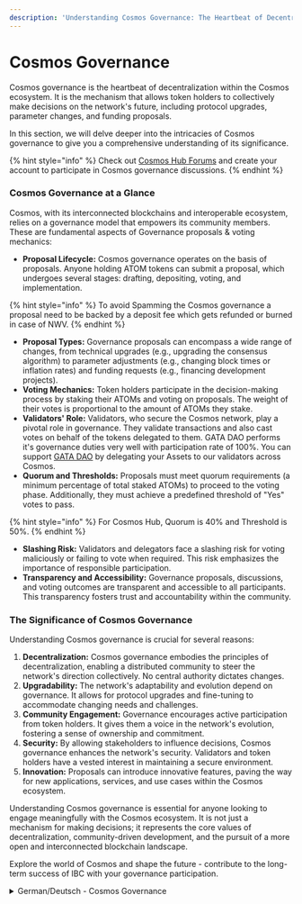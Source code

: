 ```yaml
---
description: 'Understanding Cosmos Governance: The Heartbeat of Decentralization'
---
```


# Cosmos Governance

Cosmos governance is the heartbeat of decentralization within the Cosmos ecosystem. It is the mechanism that allows token holders to collectively make decisions on the network's future, including protocol upgrades, parameter changes, and funding proposals.&#x20;

In this section, we will delve deeper into the intricacies of Cosmos governance to give you a comprehensive understanding of its significance.

{% hint style="info" %}
Check out [Cosmos Hub Forums](https://forum.cosmos.network/) and create your account to participate in Cosmos governance discussions.
{% endhint %}

### **Cosmos Governance at a Glance**

Cosmos, with its interconnected blockchains and interoperable ecosystem, relies on a governance model that empowers its community members. These are fundamental aspects of Governance proposals & voting mechanics:

* **Proposal Lifecycle:** Cosmos governance operates on the basis of proposals. Anyone holding ATOM tokens can submit a proposal, which undergoes several stages: drafting, depositing, voting, and implementation.&#x20;

{% hint style="info" %}
To avoid Spamming the Cosmos governance a proposal need to be backed by a deposit fee which gets refunded or burned in case of NWV. &#x20;
{% endhint %}

* **Proposal Types:** Governance proposals can encompass a wide range of changes, from technical upgrades (e.g., upgrading the consensus algorithm) to parameter adjustments (e.g., changing block times or inflation rates) and funding requests (e.g., financing development projects).
* **Voting Mechanics:** Token holders participate in the decision-making process by staking their ATOMs and voting on proposals. The weight of their votes is proportional to the amount of ATOMs they stake.
* **Validators' Role:** Validators, who secure the Cosmos network, play a pivotal role in governance. They validate transactions and also cast votes on behalf of the tokens delegated to them. GATA DAO performs it's governance duties very well with participation rate of 100%. You can support [GATA DAO](https://wallet.keplr.app/chains/cosmos-hub?modal=validator\&chain=cosmoshub-4\&validator\_address=cosmosvaloper10unx6s0cdqntvrumd5hs07rgd5ytcztqh8etw6\&referral=true) by delegating your Assets to our validators across Cosmos.&#x20;
* **Quorum and Thresholds:** Proposals must meet quorum requirements (a minimum percentage of total staked ATOMs) to proceed to the voting phase. Additionally, they must achieve a predefined threshold of "Yes" votes to pass.

{% hint style="info" %}
For Cosmos Hub, Quorum is 40% and Threshold is 50%.&#x20;
{% endhint %}

* **Slashing Risk:** Validators and delegators face a slashing risk for voting maliciously or failing to vote when required. This risk emphasizes the importance of responsible participation.
* **Transparency and Accessibility:** Governance proposals, discussions, and voting outcomes are transparent and accessible to all participants. This transparency fosters trust and accountability within the community.

### **The Significance of Cosmos Governance**

Understanding Cosmos governance is crucial for several reasons:

1. &#x20;**Decentralization:** Cosmos governance embodies the principles of decentralization, enabling a distributed community to steer the network's direction collectively. No central authority dictates changes.
2. **Upgradability:** The network's adaptability and evolution depend on governance. It allows for protocol upgrades and fine-tuning to accommodate changing needs and challenges.
3. **Community Engagement:** Governance encourages active participation from token holders. It gives them a voice in the network's evolution, fostering a sense of ownership and commitment.
4. **Security:** By allowing stakeholders to influence decisions, Cosmos governance enhances the network's security. Validators and token holders have a vested interest in maintaining a secure environment.
5. **Innovation:** Proposals can introduce innovative features, paving the way for new applications, services, and use cases within the Cosmos ecosystem.

Understanding Cosmos governance is essential for anyone looking to engage meaningfully with the Cosmos ecosystem. It is not just a mechanism for making decisions; it represents the core values of decentralization, community-driven development, and the pursuit of a more open and interconnected blockchain landscape.&#x20;

Explore the world of Cosmos and shape the future - contribute to the long-term success of IBC with your governance participation.



<details>

<summary>German/Deutsch - Cosmos Governance</summary>

Die Cosmos-Governance ist der Herzschlag der Dezentralisierung innerhalb des Cosmos-Ökosystems. Es ist der Mechanismus, der es Token-Holdern ermöglicht, gemeinsam Entscheidungen über die Zukunft des Netzwerks zu treffen, einschließlich Protokoll-Upgrades, Parameteränderungen und Finanzierungsvorschläge.&#x20;

In diesem Abschnitt werden wir tiefer in die Feinheiten der Cosmos-Governance eintauchen, um dir ein umfassendes Verständnis ihrer Bedeutung zu vermitteln.&#x20;

In den [Cosmos Hub Forums](https://forum.cosmos.network/) kannst du an Cosmos-Governance-Diskussionen teilnehmen.



### Cosmos Governance auf einen Blick&#x20;

Cosmos mit seinen vernetzten Blockchains und seinem interoperablen Ökosystem basiert auf einem Governance-Modell, das die Mitglieder der Gemeinschaft befähigt. Dies sind grundlegende Aspekte der Governance-Vorschläge und Abstimmungsmechanismen:&#x20;

* Lebenszyklus von Vorschlägen: Die Cosmos-Governance funktioniert auf der Grundlage von Vorschlägen. Jeder, der ATOM-Token besitzt, kann einen Vorschlag einreichen, der mehrere Phasen durchläuft: Ausarbeitung, Einreichung, Abstimmung und Umsetzung.

Um Spamming in der Cosmos-Governance zu vermeiden, muss ein Vorschlag durch eine Hinterlegungsgebühr unterstützt werden, die im Falle von NWV zurückerstattet oder verbrannt wird.

* Proposal-Typen: Governance-Vorschläge können ein breites Spektrum an Änderungen umfassen, von technischen Upgrades (z. B. Verbesserung des Konsensalgorithmus) über Parameteranpassungen (z. B. Änderung der Blockzeiten oder Inflationsraten) bis hin zu Finanzierungsanträgen (z. B. Finanzierung von Entwicklungsprojekten).&#x20;

<!---->

* Votingmechanismen: Token-Inhaber nehmen am Entscheidungsprozess teil, indem sie ihre ATOMs einsetzen und über Vorschläge abstimmen. Das Gewicht ihrer Stimmen ist proportional zur Anzahl der ATOMs, die sie einsetzen.&#x20;

<!---->

* Rolle der Validatoren: Die Validatoren, die das Cosmos-Netzwerk sichern, spielen eine zentrale Rolle bei der Steuerung. Sie validieren Transaktionen und geben auch Stimmen im Namen der ihnen übertragenen Token ab. GATA DAO erfüllt seine Governance-Pflichten sehr gut mit einer Beteiligungsrate von 100%. Sie können GATA DAO unterstützen, indem Sie Ihre Vermögenswerte an unsere Validatoren in Cosmos delegieren.&#x20;

<!---->

* Quorum und Schwellenwerte: Um in die Abstimmungsphase zu gelangen, müssen die Vorschläge das Quorum erfüllen (ein Mindestprozentsatz der insgesamt eingesetzten ATOMs). Außerdem müssen sie eine vordefinierte Schwelle von "Ja"-Stimmen erreichen, um angenommen zu werden.

Für Cosmos Hub liegt das Quorum bei 40% und die Schwelle bei 50%.&#x20;

* **Slashing-Risiko:** Validatoren und Delegatoren sind einem Slashing-Risiko ausgesetzt, wenn sie böswillig abstimmen oder es versäumen, bei Bedarf abzustimmen. Dieses Risiko unterstreicht die Bedeutung einer verantwortungsvollen Teilnahme.&#x20;
* **Transparenz und Zugänglichkeit:** Governance-Vorschläge, Diskussionen und Abstimmungsergebnisse sind transparent und für alle Teilnehmer zugänglich. Diese Transparenz fördert das Vertrauen und die Verantwortlichkeit innerhalb der Gemeinschaft.



### Die Bedeutung von Cosmos Governance

Das Verständnis von Cosmos Governance ist aus mehreren Gründen von entscheidender Bedeutung:&#x20;

* **Dezentralisierung:** Cosmos-Governance verkörpert die Grundsätze der Dezentralisierung und ermöglicht es einer verteilten Gemeinschaft, die Richtung der Chain gemeinsam zu steuern. Keine zentrale Behörde, Institution oder sonst eine dritte Partei diktiert Änderungen.&#x20;
* **Ausbaufähigkeit:** Die Anpassungsfähigkeit und Entwicklung der Chain hängen von der Governance ab. Sie ermöglicht Protokoll-Upgrades und Feinabstimmungen, um veränderten Bedürfnissen und Herausforderungen gerecht zu werden.&#x20;
* **Community-Engagement:** Die Governance fördert die aktive Beteiligung der Token-User. Sie gibt ihnen ein Mitspracherecht bei der Entwicklung der Chain und fördert so das Gefühl von Eigentum und Engagement.&#x20;
* **Sicherheit:** Durch die Möglichkeit, Entscheidungen zu beeinflussen, erhöht die Cosmos-Governance die Sicherheit des Netzwerks. Validatoen und Token-User haben ein berechtigtes Interesse an der Aufrechterhaltung einer sicheren Umgebung.&#x20;
* **Innovation:** Durch Proposals können innovative Funktionen eingeführt werden, die den Weg für neue Anwendungen, Dienste und Anwendungsfälle innerhalb des Cosmos-Ökosystems ebnen.&#x20;

Das Verständnis der Cosmos-Governance ist für jeden, der sich sinnvoll in das Cosmos-Ökosystem einbringen möchte, unerlässlich. Sie ist nicht nur ein Mechanismus, um Entscheidungen zu treffen; sie repräsentiert die Kernwerte der Dezentralisierung, der gemeinschaftsgesteuerten Entwicklung und des Strebens nach einer offeneren und vernetzten Blockchain-Landschaft.&#x20;

Erkunde die Welt von Cosmos und gestalte die Zukunft - trag zum langfristigen Erfolg von IBC mit deiner Governance-Beteiligung bei.

</details>

